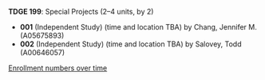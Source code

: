 **TDGE 199**: Special Projects (2–4 units, by 2)

- **001** (Independent Study) (time and location TBA) by Chang, Jennifer M. (A05675893)
- **002** (Independent Study) (time and location TBA) by Salovey, Todd (A00646057)

[Enrollment numbers over time](./TDGE199.tsv)

